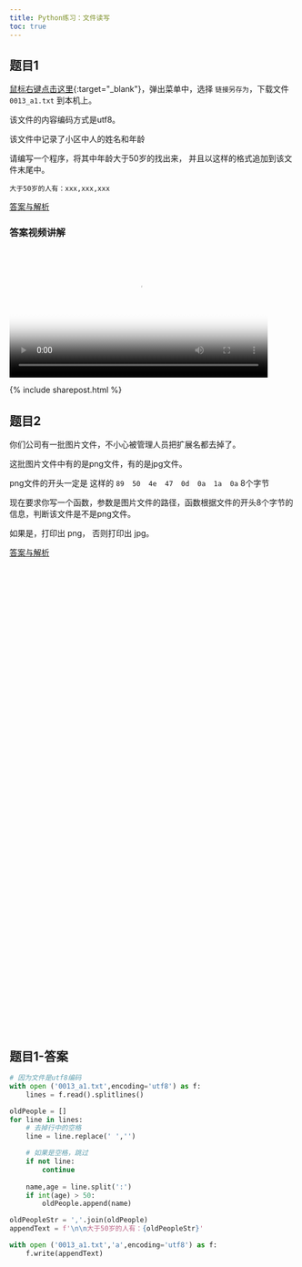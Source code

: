 ```yaml
---
title: Python练习：文件读写
toc: true
---
```


## 题目1

[鼠标右键点击这里](/doc/prac/python/0013_a1.txt){:target="_blank"}，弹出菜单中，选择 ```链接另存为```，下载文件 ```0013_a1.txt``` 到本机上。

该文件的内容编码方式是utf8。

该文件中记录了小区中人的姓名和年龄


请编写一个程序，将其中年龄大于50岁的找出来， 并且以这样的格式追加到该文件末尾中。

```
大于50岁的人有：xxx,xxx,xxx
```

[答案与解析](#题目1-答案)


### 答案视频讲解
<video src="http://v.python666.vip/video/py/mpprac13-1.mp4"  style="width: 90%;" controls controlsList="nodownload" oncontextmenu="return false;" preload="metadata" poster="{{ site.video_cover }}"></video>

{% include sharepost.html %}





## 题目2

你们公司有一批图片文件，不小心被管理人员把扩展名都去掉了。 

这批图片文件中有的是png文件，有的是jpg文件。

png文件的开头一定是 这样的  ```89  50  4e  47  0d  0a  1a  0a```  8个字节

现在要求你写一个函数，参数是图片文件的路径，函数根据文件的开头8个字节的信息，判断该文件是不是png文件。

如果是，打印出 png， 否则打印出 jpg。

[答案与解析](#题目2-答案)


<br><br><br><br><br><br><br><br><br><br><br><br><br><br><br><br><br><br><br><br><br><br><br><br><br><br><br><br><br><br><br><br><br><br><br><br><br><br><br><br><br><br><br><br><br><br><br><br>

## 题目1-答案



```python
# 因为文件是utf8编码
with open ('0013_a1.txt',encoding='utf8') as f:
    lines = f.read().splitlines()

oldPeople = []
for line in lines:
    # 去掉行中的空格
    line = line.replace(' ','')

    # 如果是空格，跳过
    if not line:
        continue
    
    name,age = line.split(':')
    if int(age) > 50:
        oldPeople.append(name)

oldPeopleStr = ','.join(oldPeople)
appendText = f'\n\n大于50岁的人有：{oldPeopleStr}'

with open ('0013_a1.txt','a',encoding='utf8') as f:
    f.write(appendText)
```

